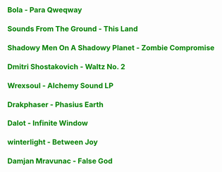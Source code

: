 ### <a href="https://www.youtube.com/watch?v=pkbXucb7mtA" style="color: green; text-decoration: none;">Bola - Para Qweqway</a>

### <a href="https://www.youtube.com/watch?v=d_34u3yowvE" style="color: green; text-decoration: none;">Sounds From The Ground - This Land</a>

### <a href="https://www.youtube.com/watch?v=RgmufUgVmi8" style="color: green; text-decoration: none;">Shadowy Men On A Shadowy Planet - Zombie Compromise</a>

### <a href="https://www.youtube.com/watch?v=mmCnQDUSO4I" style="color: green; text-decoration: none;">Dmitri Shostakovich - Waltz No. 2</a>

### <a href="https://archive.org/details/exp037" style="color: green; text-decoration: none;">Wrexsoul - Alchemy Sound LP</a>

### <a href="https://www.youtube.com/watch?v=0VpQi7EOEDg" style="color: green; text-decoration: none;">Drakphaser - Phasius Earth</a>

### <a href="https://www.youtube.com/watch?v=oAN_UVHtCro" style="color: green; text-decoration: none;">Dalot - Infinite Window</a>

### <a href="https://www.youtube.com/watch?v=hxdfiHGrcCA" style="color: green; text-decoration: none;">winterlight - Between Joy</a>

### <a href="https://www.youtube.com/watch?v=ZCDAszFV-7U" style="color: green; text-decoration: none;">Damjan Mravunac - False God</a>
